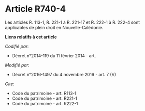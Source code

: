 # Article R740-4

Les articles R. 113-1, R. 221-1 à R. 221-17 et R. 222-1 à R. 222-4 sont applicables de plein droit en Nouvelle-Calédonie.

**Liens relatifs à cet article**

_Codifié par_:

  - Décret n°2014-119 du 11 février 2014 - art.

_Modifié par_:

  - Décret n°2016-1497 du 4 novembre 2016 - art. 7 (V)

_Cite_:

  - Code du patrimoine - art. R113-1
  - Code du patrimoine - art. R221-1
  - Code du patrimoine - art. R222-1
